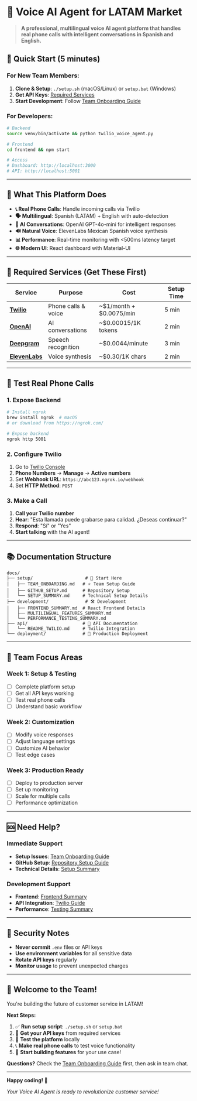 # 🎤 Voice AI Agent for LATAM Market

> **A professional, multilingual voice AI agent platform that handles real phone calls with intelligent conversations in Spanish and English.**

## 🚀 **Quick Start (5 minutes)**

### **For New Team Members:**
1. **Clone & Setup**: `./setup.sh` (macOS/Linux) or `setup.bat` (Windows)
2. **Get API Keys**: [Required Services](#-required-services)
3. **Start Development**: Follow [Team Onboarding Guide](docs/setup/TEAM_ONBOARDING.md)

### **For Developers:**
```bash
# Backend
source venv/bin/activate && python twilio_voice_agent.py

# Frontend  
cd frontend && npm start

# Access
# Dashboard: http://localhost:3000
# API: http://localhost:5001
```

---

## 🌟 **What This Platform Does**

- **📞 Real Phone Calls**: Handle incoming calls via Twilio
- **🗣️ Multilingual**: Spanish (LATAM) + English with auto-detection
- **🤖 AI Conversations**: OpenAI GPT-4o-mini for intelligent responses
- **🔊 Natural Voice**: ElevenLabs Mexican Spanish voice synthesis
- **📊 Performance**: Real-time monitoring with <500ms latency target
- **🌐 Modern UI**: React dashboard with Material-UI

---

## 🔑 **Required Services (Get These First)**

| Service | Purpose | Cost | Setup Time |
|---------|---------|------|------------|
| **[Twilio](https://www.twilio.com/try-twilio)** | Phone calls & voice | ~$1/month + $0.0075/min | 5 min |
| **[OpenAI](https://platform.openai.com/signup)** | AI conversations | ~$0.00015/1K tokens | 2 min |
| **[Deepgram](https://console.deepgram.com/signup)** | Speech recognition | ~$0.0044/minute | 3 min |
| **[ElevenLabs](https://elevenlabs.io/sign-up)** | Voice synthesis | ~$0.30/1K chars | 2 min |

---

## 📱 **Test Real Phone Calls**

### **1. Expose Backend**
```bash
# Install ngrok
brew install ngrok  # macOS
# or download from https://ngrok.com/

# Expose backend
ngrok http 5001
```

### **2. Configure Twilio**
1. Go to [Twilio Console](https://console.twilio.com/)
2. **Phone Numbers** → **Manage** → **Active numbers**
3. Set **Webhook URL**: `https://abc123.ngrok.io/webhook`
4. Set **HTTP Method**: `POST`

### **3. Make a Call**
1. **Call your Twilio number**
2. **Hear**: "Esta llamada puede grabarse para calidad. ¿Deseas continuar?"
3. **Respond**: "Sí" or "Yes"
4. **Start talking** with the AI agent!

---

## 📚 **Documentation Structure**

```
docs/
├── setup/                    # 🚀 Start Here
│   ├── TEAM_ONBOARDING.md   # ⭐ Team Setup Guide
│   ├── GITHUB_SETUP.md      # Repository Setup
│   └── SETUP_SUMMARY.md     # Technical Setup Details
├── development/              # 🛠️ Development
│   ├── FRONTEND_SUMMARY.md  # React Frontend Details
│   ├── MULTILINGUAL_FEATURES_SUMMARY.md
│   └── PERFORMANCE_TESTING_SUMMARY.md
├── api/                     # 🔌 API Documentation
│   └── README_TWILIO.md     # Twilio Integration
└── deployment/              # 🚀 Production Deployment
```

---

## 🎯 **Team Focus Areas**

### **Week 1: Setup & Testing**
- [ ] Complete platform setup
- [ ] Get all API keys working
- [ ] Test real phone calls
- [ ] Understand basic workflow

### **Week 2: Customization**
- [ ] Modify voice responses
- [ ] Adjust language settings
- [ ] Customize AI behavior
- [ ] Test edge cases

### **Week 3: Production Ready**
- [ ] Deploy to production server
- [ ] Set up monitoring
- [ ] Scale for multiple calls
- [ ] Performance optimization

---

## 🆘 **Need Help?**

### **Immediate Support**
- **Setup Issues**: [Team Onboarding Guide](docs/setup/TEAM_ONBOARDING.md)
- **GitHub Setup**: [Repository Setup Guide](docs/setup/GITHUB_SETUP.md)
- **Technical Details**: [Setup Summary](docs/setup/SETUP_SUMMARY.md)

### **Development Support**
- **Frontend**: [Frontend Summary](docs/development/FRONTEND_SUMMARY.md)
- **API Integration**: [Twilio Guide](docs/api/README_TWILIO.md)
- **Performance**: [Testing Summary](docs/development/PERFORMANCE_TESTING_SUMMARY.md)

---

## 🚨 **Security Notes**

- **Never commit** `.env` files or API keys
- **Use environment variables** for all sensitive data
- **Rotate API keys** regularly
- **Monitor usage** to prevent unexpected charges

---

## 🎉 **Welcome to the Team!**

You're building the future of customer service in LATAM! 

**Next Steps:**
1. ✅ **Run setup script**: `./setup.sh` or `setup.bat`
2. 🔑 **Get your API keys** from required services
3. 🧪 **Test the platform** locally
4. 📞 **Make real phone calls** to test voice functionality
5. 🚀 **Start building features** for your use case!

**Questions?** Check the [Team Onboarding Guide](docs/setup/TEAM_ONBOARDING.md) first, then ask in team chat.

---

**Happy coding! 🚀**

*Your Voice AI Agent is ready to revolutionize customer service!*
